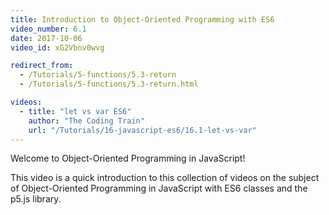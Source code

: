 ```yaml
---
title: Introduction to Object-Oriented Programming with ES6
video_number: 6.1
date: 2017-10-06
video_id: xG2Vbnv0wvg

redirect_from:
  - /Tutorials/5-functions/5.3-return
  - /Tutorials/5-functions/5.3-return.html

videos:
  - title: "let vs var ES6"
    author: "The Coding Train"
    url: "/Tutorials/16-javascript-es6/16.1-let-vs-var"
---
```


Welcome to Object-Oriented Programming in JavaScript!

This video is a quick introduction to this collection of videos on the subject of Object-Oriented Programming in JavaScript with ES6 classes and the p5.js library.